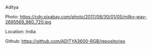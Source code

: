 Aditya

Photo: https://cdn.pixabay.com/photo/2017/08/30/01/05/milky-way-2695569_960_720.jpg

Location: India

Github: https://github.com/ADITYA3600-RGB/repositories
